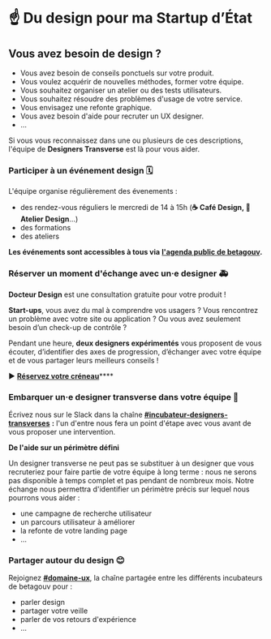 # ☝️ Du design pour ma Startup d’État

## Vous avez besoin de design ?

* Vous avez besoin de conseils ponctuels sur votre produit.
* Vous voulez acquérir de nouvelles méthodes, former votre équipe.
* Vous souhaitez organiser un atelier ou des tests utilisateurs.
* Vous souhaitez résoudre des problèmes d'usage de votre service. 
* Vous envisagez une refonte graphique.
* Vous avez besoin d'aide pour recruter un UX designer.
* ...

Si vous vous reconnaissez dans une ou plusieurs de ces descriptions, l'équipe de **Designers Transverse** est là pour vous aider.

### Participer à un événement design 🗓

L'équipe organise régulièrement des évenements : 

* des rendez-vous réguliers le mercredi de 14 à 15h \(**☕ Café Design, 💎 Atelier Design**...\)
* des formations
* des ateliers

**Les événements sont accessibles à tous via** [**l'agenda public de betagouv**](https://calendar.google.com/calendar/embed?src=0ieonqap1r5jeal5ugeuhoovlg%40group.calendar.google.com&ctz=Europe%2FParis)**.**

### Réserver un moment d'échange avec un·e designer 🚑

**Docteur Design** est une consultation gratuite pour votre produit !

**Start-ups**, vous avez du mal à comprendre vos usagers ? Vous rencontrez un problème avec votre site ou application ? Ou vous avez seulement besoin d’un check-up de contrôle ?

Pendant une heure, **deux designers expérimentés** vous proposent de vous écouter, d’identifier des axes de progression, d’échanger avec votre équipe et de vous partager leurs meilleurs conseils ! 

▶️ [**Réservez votre créneau**](https://airtable.com/shrhbALSi4MptguEA)\*\*\*\*

### Embarquer un·e designer transverse dans votre équipe 👋

Écrivez nous sur le Slack dans la chaîne [**\#incubateur-designers-transverses**](https://startups-detat.slack.com/archives/C010EFL3EQ4) **:** l'un d'entre nous fera un point d'étape avec vous avant de vous proposer une intervention.

**De l'aide sur un périmètre défini**

Un designer transverse ne peut pas se substituer à un designer que vous recruteriez pour faire partie de votre équipe à long terme : nous ne serons pas disponible à temps complet et pas pendant de nombreux mois. Notre échange nous permettra d'identifier un périmètre précis sur lequel nous pourrons vous aider : 

* une campagne de recherche utilisateur
* un parcours utilisateur à améliorer
* la refonte de votre landing page
* ...

### Partager autour du design 😊

Rejoignez [**\#domaine-ux**](https://startups-detat.slack.com/messages/domaine-ux), la chaîne partagée entre les différents incubateurs de betagouv pour :

* parler design 
* partager votre veille 
* parler de vos retours d'expérience
* ...







